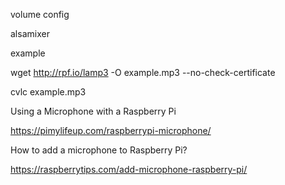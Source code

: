 volume config

alsamixer

example

wget http://rpf.io/lamp3 -O example.mp3 --no-check-certificate

cvlc example.mp3


Using a Microphone with a Raspberry Pi

https://pimylifeup.com/raspberrypi-microphone/

How to add a microphone to Raspberry Pi?

https://raspberrytips.com/add-microphone-raspberry-pi/
